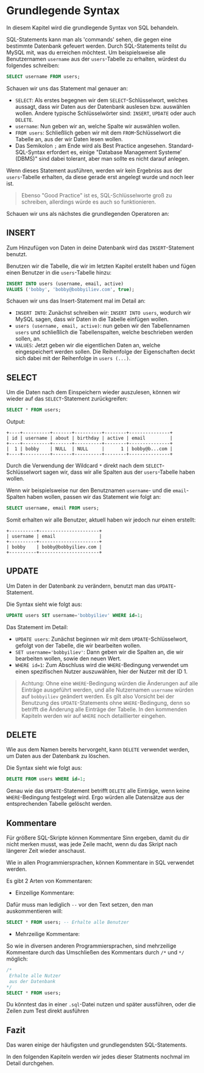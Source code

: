 # Grundlegende Syntax

In diesem Kapitel wird die grundlegende Syntax von SQL behandeln.

SQL-Statements kann man als 'commands' sehen, die gegen eine bestimmte Datenbank gefeuert werden. Durch SQL-Statements teilst du MySQL mit, was du erreichen möchtest. Um beispielsweise alle Benutzernamen `username` aus der `users`-Tabelle zu erhalten, würdest du folgendes schreiben:

```sql
SELECT username FROM users;
```

Schauen wir uns das Statement mal genauer an:

* `SELECT`: Als erstes begegnen wir dem `SELECT`-Schlüsselwort, welches aussagt, dass wir Daten aus der Datenbank auslesen bzw. auswählen wollen. Andere typische Schlüsselwörter sind: `INSERT`, `UPDATE` oder auch `DELETE`.
* `username`: Nun geben wir an, welche Spalte wir auswählen wollen.
* `FROM users`: Schließlich geben wir mit dem `FROM`-Schlüsselwort die Tabelle an, aus der wir Daten lesen wollen.
* Das Semikolon `;` am Ende wird als Best Practice angesehen. 
Standard-SQL-Syntax erfordert es, einige "Database Management Systeme' (DBMS)" sind dabei tolerant, aber man sollte es nicht darauf anlegen.

Wenn dieses Statement ausführen, werden wir kein Ergebniss aus der `users`-Tabelle erhalten, da diese gerade erst angelegt wurde und noch leer ist.

> Ebenso "Good Practice" ist es, SQL-Schlüsselworte groß zu schreiben, allerdings würde es auch so funktionieren.

Schauen wir uns als nächstes die grundlegenden Operatoren an:
## INSERT

Zum Hinzufügen von Daten in deine Datenbank wird das `INSERT`-Statement benutzt.

Benutzen wir die Tabelle, die wir im letzten Kapitel erstellt haben und fügen einen Benutzer in die `users`-Tabelle hinzu:

```sql
INSERT INTO users (username, email, active)
VALUES ('bobby', 'bobby@bobbyiliev.com', true);
```

Schauen wir uns das Insert-Statement mal im Detail an:

* `INSERT INTO`: Zunächst schreiben wir: `INSERT INTO users`, wodurch wir MySQL sagen, dass wir Daten in die Tabelle einfügen wollen.
* `users (username, email, active)`: nun geben wir den Tabellennamen `users`   und schließlich die Tabellenspalten, welche beschrieben werden sollen, an.
* `VALUES`: Jetzt geben wir die eigentlichen Daten an, welche eingespeichert werden sollen. Die Reihenfolge der Eigenschaften deckt sich dabei mit der Reihenfolge in `users (...)`.

## SELECT

Um die Daten nach dem Einspeichern wieder auszulesen, können wir wieder auf das `SELECT`-Statement zurückgreifen:

```sql
SELECT * FROM users;
```

Output:

```
+----+----------+-------+----------+--------+---------------+
| id | username | about | birthday | active | email         |
+----+----------+-------+----------+--------+---------------+
|  1 | bobby    | NULL  | NULL     |      1 | bobby@b...com |
+----+----------+-------+----------+--------+---------------+
```

Durch die Verwendung der Wildcard `*` direkt nach dem `SELECT`-Schlüsselwort sagen wir, dass wir alle Spalten aus der `users`-Tabelle haben wollen.

Wenn wir beispielsweise nur den Benutznamen `username`- und die `email`-Spalten haben wollen, passen wir das Statement wie folgt an:

```sql
SELECT username, email FROM users;
```

Somit erhalten wir alle Benutzer, aktuell haben wir jedoch nur einen erstellt:

```
+----------+----------------------+
| username | email                |
+----------+----------------------+
| bobby    | bobby@bobbyiliev.com |
+----------+----------------------+
```

## UPDATE

Um Daten in der Datenbank zu verändern, benutzt man das `UPDATE`-Statement.

Die Syntax sieht wie folgt aus:

```sql
UPDATE users SET username='bobbyiliev' WHERE id=1;
```

Das Statement im Detail:

* `UPDATE users`: Zunächst beginnen wir mit dem `UPDATE`-Schlüsselwort, gefolgt von der Tabelle, die wir bearbeiten wollen.
* `SET username='bobbyiliev'`: Dann geben wir die Spalten an, die wir bearbeiten wollen, sowie den neuen Wert.
* `WHERE id=1`: Zum Abschluss wird die `WHERE`-Bedingung verwendet um einen spezifischen Nutzer auszuwählen, hier der Nutzer mit der ID 1.

> Achtung: Ohne eine `WHERE`-Bedingung würden die Änderungen auf alle Einträge ausgeführt werden, und alle Nutzernamen `username` würden auf `bobbyiliev` geändert werden. Es gilt also Vorsicht bei der Benutzung des `UPDATE`-Statements ohne `WHERE`-Bedingung, denn so betrifft die Änderung alle Einträge der Tabelle.
In den kommenden Kapiteln werden wir auf `WHERE` noch detaillierter eingehen.

## DELETE

Wie aus dem Namen bereits hervorgeht, kann `DELETE` verwendet werden, um Daten aus der Datenbank zu löschen.

Die Syntax sieht wie folgt aus:

```sql
DELETE FROM users WHERE id=1;
```

Genau wie das `UPDATE`-Statement betrifft `DELETE` alle Einträge, wenn keine `WHERE`-Bedingung festgelegt wird. Ergo würden alle Datensätze aus der entsprechenden Tabelle gelöscht werden.

## Kommentare

Für größere SQL-Skripte können Kommentare Sinn ergeben, damit du dir nicht merken musst, was jede Zeile macht, wenn du das Skript nach längerer Zeit wieder anschaust.

Wie in allen Programmiersprachen, können Kommentare in SQL verwendet werden.

Es gibt 2 Arten von Kommentaren:

* Einzeilige Kommentare:

Dafür muss man lediglich `--` vor den Text setzen, den man auskommentieren will:

```sql
SELECT * FROM users; -- Erhalte alle Benutzer
```

* Mehrzeilige Kommentare:

So wie in diversen anderen Programmiersprachen, sind mehrzeilige Kommentare durch das Umschließen des Kommentars durch `/*` und `*/` möglich:

```sql
/*
 Erhalte alle Nutzer
 aus der Datenbank
*/
SELECT * FROM users;
```

Du könntest das in einer `.sql`-Datei nutzen und später aussführen, oder die Zeilen zum Test direkt ausführen

## Fazit

Das waren einige der häufigsten und grundlegendsten SQL-Statements.

In den folgenden Kapiteln werden wir jedes dieser Statments nochmal im Detail durchgehen.

